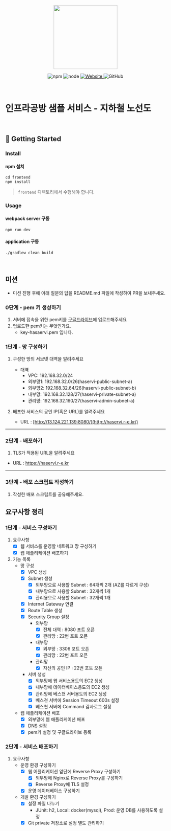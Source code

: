<p align="center">
    <img width="200px;" src="https://raw.githubusercontent.com/woowacourse/atdd-subway-admin-frontend/master/images/main_logo.png"/>
</p>
<p align="center">
  <img alt="npm" src="https://img.shields.io/badge/npm-%3E%3D%205.5.0-blue">
  <img alt="node" src="https://img.shields.io/badge/node-%3E%3D%209.3.0-blue">
  <a href="https://edu.nextstep.camp/c/R89PYi5H" alt="nextstep atdd">
    <img alt="Website" src="https://img.shields.io/website?url=https%3A%2F%2Fedu.nextstep.camp%2Fc%2FR89PYi5H">
  </a>
  <img alt="GitHub" src="https://img.shields.io/github/license/next-step/atdd-subway-service">
</p>

<br>

# 인프라공방 샘플 서비스 - 지하철 노선도

<br>

## 🚀 Getting Started

### Install

#### npm 설치

```
cd frontend
npm install
```

> `frontend` 디렉토리에서 수행해야 합니다.

### Usage

#### webpack server 구동

```
npm run dev
```

#### application 구동

```
./gradlew clean build
```

<br>

## 미션

* 미션 진행 후에 아래 질문의 답을 README.md 파일에 작성하여 PR을 보내주세요.

### 0단계 - pem 키 생성하기

1. 서버에 접속을 위한 pem키를 [구글드라이브](https://drive.google.com/drive/folders/1dZiCUwNeH1LMglp8dyTqqsL1b2yBnzd1?usp=sharing)에
   업로드해주세요
2. 업로드한 pem키는 무엇인가요.
    - key-hasaervi.pem 입니다.

### 1단계 - 망 구성하기

1. 구성한 망의 서브넷 대역을 알려주세요
    - 대역
        - VPC: 192.168.32.0/24
        - 외부망1: 192.168.32.0/26(haservi-public-subnet-a)
        - 외부망2: 192.168.32.64/26(haservi-public-subnet-b)
        - 내부망: 192.168.32.128/27(haservi-private-subnet-a)
        - 관리망: 192.168.32.160/27(haservi-admin-subnet-a)

2. 배포한 서비스의 공인 IP(혹은 URL)를 알려주세요
    - URL : [http://13.124.221.139:8080/](http://haservi.r-e.kr/)

---

### 2단계 - 배포하기

1. TLS가 적용된 URL을 알려주세요

- URL : https://haservi.r-e.kr

---

### 3단계 - 배포 스크립트 작성하기

1. 작성한 배포 스크립트를 공유해주세요.

## 요구사항 정리

### 1단계 - 서비스 구성하기

1. 요구사항
    - [x] 웹 서비스를 운영할 네트워크 망 구성하기
    - [x] 웹 애플리케이션 배포하기
2. 기능 목록
    - 망 구성
        - [x] VPC 생성
        - [x] Subnet 생성
            - [x] 외부망으로 사용할 Subnet : 64개씩 2개 (AZ를 다르게 구성)
            - [x] 내부망으로 사용할 Subnet : 32개씩 1개
            - [x] 관리용으로 사용할 Subnet : 32개씩 1개
        - [x] Internet Gateway 연결
        - [x] Route Table 생성
        - [x] Security Group 설정
            - 외부망
                - [x] 전체 대역 : 8080 포트 오픈
                - [x] 관리망 : 22번 포트 오픈
            - 내부망
                - [x] 외부망 : 3306 포트 오픈
                - [x] 관리망 : 22번 포트 오픈
            - 관리망
                - [x] 자신의 공인 IP : 22번 포트 오픈
        - 서버 생성
            -[x] 외부망에 웹 서비스용도의 EC2 생성
            -[x] 내부망에 데이터베이스용도의 EC2 생성
            -[x] 관리망에 베스쳔 서버용도의 EC2 생성
            -[x] 베스쳔 서버에 Session Timeout 600s 설정
            -[x] 베스쳔 서버에 Command 감사로그 설정
    - 웹 애플리케이션 배포
        - [x] 외부망에 웹 애플리케이션 배포
        - [x] DNS 설정
        - [x] pem키 설정 및 구글드라이브 등록

### 2단계 - 서비스 배포하기

1. 요구사항
    - 운영 환경 구성하기
        - [x] 웹 어플리케이션 앞단에 Reverse Proxy 구성하기
            - [x] 외부망에 Nginx로 Reverse Proxy를 구성하기
            - [x] Reverse Proxy에 TLS 설정
        - [x] 운영 데이터베이스 구성하기
    - 개발 환경 구성하기
        - [x] 설정 파일 나누기
            - JUnit: h2, Local: docker(mysql), Prod: 운영 DB를 사용하도록 설정
        - [x] Git private 저장소로 설정 별도 관리하기
